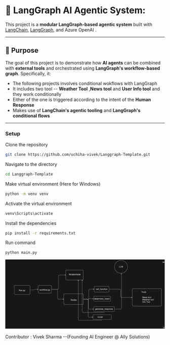 # 🤖 LangGraph AI Agentic System:

This project is a **modular LangGraph-based agentic system** built with [LangChain](https://github.com/langchain-ai/langchain), [LangGraph](https://github.com/langchain-ai/langgraph), and Azure OpenAI . 

---

## 🚀 Purpose

The goal of this project is to demonstrate how **AI agents** can be combined with **external tools** and orchestrated using **LangGraph's workflow-based graph**. Specifically, it:
- The following projects involves conditional wokflows with LangGraph
- It includes two tool -- **Weather Tool** ,**News tool** and **User Info tool** and they work conditionally
- Either of the one is triggered according to the intent of the **Human Response**
- Makes use of **LangChain's agentic tooling** and **LangGraph's conditional flows**

---

### Setup


Clone the repository
```bash
git clone https://github.com/uchiha-vivek/Langgraph-Template.git
```

Navigate to the directory
```bash
cd Langgraph-Template
```

Make virtual environment (Here for Windows)
```bash
python -m venv venv
```

Activate the virtual environment
```bash
venv\Scripts\activate
```

Install the dependencies
```bash
pip install -r requirements.txt
```

Run command
```bash
python main.py
```


 ![LangGraph System Overview](assets/agentic.png)

 
 
Contributor :  Vivek Sharma --(Founding AI Engineer @ Ally Solutions) 
